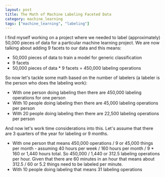 ```yaml
---
layout: post
title: The Math of Machine Labeling Faceted Data
category: machine_learning
tags: ["machine_learning", "labeling"]
---
```

I find myself working on a project where we needed to label (approximately) 50,000 pieces of data for a particular machine learning project.  We are now talking about adding 9 facets to our data and this means:

* 50,000 pieces of data to train a model for generic classification
* 9 facets 
* 50,000 pieces of data * 9 facets = 450,000 labeling operations

So now let's tackle some math based on the number of labelers (a labeler is the person who does the labeling work):

* With one person doing labeling then there are 450,000 labeling operations for one person
* With 10 people doing labeling then there are 45,000 labeling operations per person
* With 20 people doing labeling then there are 22,500 labeling operations per person

And now let's work time considerations into this.  Let's assume that there are 3 quarters of the year for labeling or 9 months.

* With one person that means 450,000 operations / 9 or 45,000 things per month - assuming 40 hours per week / 160 hours per month / 9 * 160 or 1,440 hours total.  So 450,000 / 1,440 or 312.5 labeling operations per hour.  Given that there are 60 minutes in an hour that means about 312.5 / 60 or 5.2 things need to be labeled per minute.
* With 10 people doing labeling that means 31 labeling operations 
